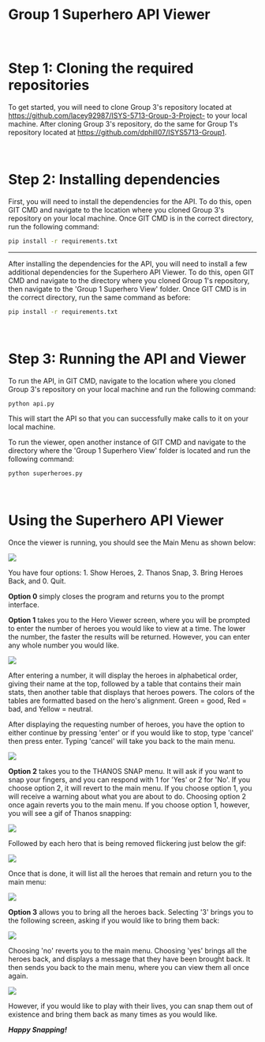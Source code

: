 # Group 1 Superhero API Viewer<!-- omit from toc -->


</br>

# Step 1: Cloning the required repositories
To get started, you will need to clone Group 3's repository located at https://github.com/lacey92987/ISYS-5713-Group-3-Project- to your local machine.
After cloning Group 3's repository, do the same for Group 1's repository located at https://github.com/dphill07/ISYS5713-Group1.

</br>

# Step 2: Installing dependencies
First, you will need to install the dependencies for the API. To do this, open GIT CMD and navigate to the location where you cloned Group 3's repository on your local machine. Once GIT CMD is in the correct directory, run the following command:

```bash
pip install -r requirements.txt
```
---

After installing the dependencies for the API, you will need to install a few additional dependencies for the Superhero API Viewer. To do this, open GIT CMD and navigate to the directory where you cloned Group 1's repository, then navigate to the 'Group 1 Superhero View' folder. Once GIT CMD is in the correct directory, run the same command as before:

```bash
pip install -r requirements.txt
```

</br>

# Step 3: Running the API and Viewer
To run the API, in GIT CMD, navigate to the location where you cloned Group 3's repository on your local machine and run the following command:

```bash
python api.py
```

This will start the API so that you can successfully make calls to it on your local machine.

To run the viewer, open another instance of GIT CMD and navigate to the directory where the 'Group 1 Superhero View' folder is located and run the following command:

```bash
python superheroes.py
```

</br>

# Using the Superhero API Viewer
Once the viewer is running, you should see the Main Menu as shown below:

<kbd>![](https://github.com/dphill07/ISYS5713-Group1/blob/main/Group%201%20Superhero%20View/README%20Images/Main%20Screen.png)</kbd>

You have four options: 1. Show Heroes, 2. Thanos Snap, 3. Bring Heroes Back, and 0. Quit.

**Option 0** simply closes the program and returns you to the prompt interface.

**Option 1** takes you to the Hero Viewer screen, where you will be prompted to enter the number of heroes you would like to view at a time. The lower the number, the faster the results will be returned. However, you can enter any whole number you would like.

![](https://github.com/dphill07/ISYS5713-Group1/blob/d-branch/Group%201%20Superhero%20View/README%20Images/Hero%20Viewer%20-%20Main.png)

After entering a number, it will display the heroes in alphabetical order, giving their name at the top, followed by a table that contains their main stats, then another table that displays that heroes powers. The colors of the tables are formatted based on the hero's alignment. Green = good, Red = bad, and Yellow = neutral.

After displaying the requesting number of heroes, you have the option to either continue by pressing 'enter' or if you would like to stop, type 'cancel' then press enter. Typing 'cancel' will take you back to the main menu.

![](https://github.com/dphill07/ISYS5713-Group1/blob/d-branch/Group%201%20Superhero%20View/README%20Images/Hero%20Viewer%20-%201.png)

**Option 2** takes you to the THANOS SNAP menu. It will ask if you want to snap your fingers, and you can respond with 1 for 'Yes' or 2 for 'No'. If you choose option 2, it will revert to the main menu. If you choose option 1, you will receive a warning about what you are about to do. Choosing option 2 once again reverts you to the main menu. If you choose option 1, however, you will see a gif of Thanos snapping:

![](https://github.com/dphill07/ISYS5713-Group1/blob/d-branch/Group%201%20Superhero%20View/README%20Images/Thanos%20Snap%201.png)

Followed by each hero that is being removed flickering just below the gif:

![](https://github.com/dphill07/ISYS5713-Group1/blob/d-branch/Group%201%20Superhero%20View/README%20Images/Thanos%20Snap%202.png)

Once that is done, it will list all the heroes that remain and return you to the main menu:

![](https://github.com/dphill07/ISYS5713-Group1/blob/d-branch/Group%201%20Superhero%20View/README%20Images/Thanos%20Snap%203.png)

**Option 3** allows you to bring all the heroes back. Selecting '3' brings you to the following screen, asking if you would like to bring them back:

![](https://github.com/dphill07/ISYS5713-Group1/blob/d-branch/Group%201%20Superhero%20View/README%20Images/Bring%20Heroes%20back%201.png)

Choosing 'no' reverts you to the main menu. Choosing 'yes' brings all the heroes back, and displays a message that they have been brought back. It then sends you back to the main menu, where you can view them all once again.

![](https://github.com/dphill07/ISYS5713-Group1/blob/d-branch/Group%201%20Superhero%20View/README%20Images/Bring%20Heroes%20back%202.png)

However, if you would like to play with their lives, you can snap them out of existence and bring them back as many times as you would like.

***Happy Snapping!***